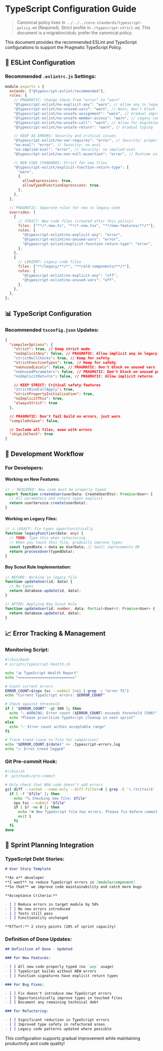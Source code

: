 # TypeScript Configuration Guide

> Canonical policy lives in `../../../core-standards/typescript-policy.md` (Required). Strict profile in `./typescript-strict.md`. This document is a migration/stub; prefer the canonical policy.

This document provides the recommended ESLint and TypeScript configurations to support the Pragmatic TypeScript Policy.

## 🔧 **ESLint Configuration**

### **Recommended `.eslintrc.js` Settings:**

```javascript
module.exports = {
  extends: ["@typescript-eslint/recommended"],
  rules: {
    // PRAGMATIC: Change these from "error" to "warn"
    "@typescript-eslint/no-explicit-any": "warn", // Allow any in legacy code
    "@typescript-eslint/no-unused-vars": "warn", // Warn, don't block
    "@typescript-eslint/no-unsafe-assignment": "warn", // Gradual improvement
    "@typescript-eslint/no-unsafe-member-access": "warn", // Legacy code friendly
    "@typescript-eslint/no-unsafe-call": "warn", // Allow for migration
    "@typescript-eslint/no-unsafe-return": "warn", // Gradual typing

    // KEEP AS ERRORS: Security and critical issues
    "@typescript-eslint/no-var-requires": "error", // Security: proper imports
    "no-eval": "error", // Security: no eval
    "no-implied-eval": "error", // Security: no implied eval
    "@typescript-eslint/no-non-null-assertion": "error", // Runtime safety

    // NEW CODE STANDARDS: Strict for new files
    "@typescript-eslint/explicit-function-return-type": [
      "warn",
      {
        allowExpressions: true,
        allowTypedFunctionExpressions: true,
      },
    ],
  },

  // PRAGMATIC: Separate rules for new vs legacy code
  overrides: [
    {
      // STRICT: New code files (created after this policy)
      files: ["**/*.new.ts", "**/*.new.tsx", "**/new-features/**/*"],
      rules: {
        "@typescript-eslint/no-explicit-any": "error",
        "@typescript-eslint/no-unused-vars": "error",
        "@typescript-eslint/explicit-function-return-type": "error",
      },
    },
    {
      // LENIENT: Legacy code files
      files: ["**/legacy/**/*", "**/old-components/**/*"],
      rules: {
        "@typescript-eslint/no-explicit-any": "off",
        "@typescript-eslint/no-unused-vars": "off",
      },
    },
  ],
};
```

## 📊 **TypeScript Configuration**

### **Recommended `tsconfig.json` Updates:**

```json
{
  "compilerOptions": {
    "strict": true, // Keep strict mode
    "noImplicitAny": false, // PRAGMATIC: Allow implicit any in legacy
    "strictNullChecks": true, // Keep for safety
    "strictFunctionTypes": true, // Keep for safety
    "noUnusedLocals": false, // PRAGMATIC: Don't block on unused vars
    "noUnusedParameters": false, // PRAGMATIC: Don't block on unused params
    "noImplicitReturns": false, // PRAGMATIC: Allow implicit returns

    // KEEP STRICT: Critical safety features
    "strictBindCallApply": true,
    "strictPropertyInitialization": true,
    "noImplicitThis": true,
    "alwaysStrict": true
  },

  // PRAGMATIC: Don't fail build on errors, just warn
  "compileOnSave": false,

  // Include all files, even with errors
  "skipLibCheck": true
}
```

## 🎯 **Development Workflow**

### **For Developers:**

#### **Working on New Features:**

```typescript
// ✅ REQUIRED: New code must be properly typed
export function createUser(userData: CreateUserDto): Promise<User> {
  // All parameters and return types explicit
  return userService.create(userData);
}
```

#### **Working on Legacy Files:**

```typescript
// ⚠️ LEGACY: Fix types opportunistically
function legacyFunction(data: any) {
  // TODO: Type this when refactoring
  // When you touch this file, gradually improve types
  const typedData = data as UserData; // Small improvements OK
  return processUser(typedData);
}
```

#### **Boy Scout Rule Implementation:**

```typescript
// BEFORE: Working in legacy file
function updateUser(id, data) {
  // No types
  return database.update(id, data);
}

// AFTER: Applying Boy Scout Rule
function updateUser(id: number, data: Partial<User>): Promise<User> {
  return database.update(id, data);
}
```

## 📈 **Error Tracking & Management**

### **Monitoring Script:**

```bash
#!/bin/bash
# scripts/typescript-health.sh

echo "📊 TypeScript Health Report"
echo "=========================="

# Count current errors
ERROR_COUNT=$(npx tsc --noEmit 2>&1 | grep -c "error TS")
echo "Current TypeScript errors: $ERROR_COUNT"

# Check against threshold
if [ "$ERROR_COUNT" -gt 500 ]; then
  echo "⚠️ WARNING: Error count ($ERROR_COUNT) exceeds threshold (500)"
  echo "Please prioritize TypeScript cleanup in next sprint"
else
  echo "✅ Error count within acceptable range"
fi

# Track trend (save to file for comparison)
echo "$ERROR_COUNT,$(date)" >> .typescript-errors.log
echo "📈 Error trend logged"
```

### **Git Pre-commit Hook:**

```bash
#!/bin/sh
# .git/hooks/pre-commit

# Only check that NEW code doesn't add errors
git diff --cached --name-only --diff-filter=A | grep -E '\.(ts|tsx)$' | while read file; do
  if [ -f "$file" ]; then
    echo "🔍 Checking new file: $file"
    npx tsc --noEmit "$file"
    if [ $? -ne 0 ]; then
      echo "❌ New TypeScript file has errors. Please fix before committing."
      exit 1
    fi
  fi
done
```

## 🎯 **Sprint Planning Integration**

### **TypeScript Debt Stories:**

```markdown
# User Story Template

**As a** developer
**I want** to reduce TypeScript errors in [module/component]
**So that** we improve code maintainability and catch more bugs

**Acceptance Criteria:**

- [ ] Reduce errors in target module by 50%
- [ ] No new errors introduced
- [ ] Tests still pass
- [ ] Functionality unchanged

**Effort:** 2 story points (20% of sprint capacity)
```

### **Definition of Done Updates:**

```markdown
## Definition of Done - Updated

### For New Features:

- [ ] All new code properly typed (no `any` usage)
- [ ] TypeScript builds without NEW errors
- [ ] Function signatures have explicit return types

### For Bug Fixes:

- [ ] Fix doesn't introduce new TypeScript errors
- [ ] Opportunistically improve types in touched files
- [ ] Document any remaining technical debt

### For Refactoring:

- [ ] Significant reduction in TypeScript errors
- [ ] Improved type safety in refactored areas
- [ ] Legacy code patterns updated where possible
```

This configuration supports gradual improvement while maintaining productivity and code quality!
